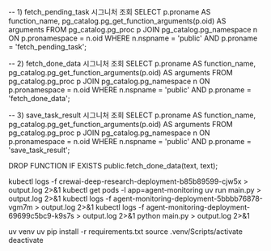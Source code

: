 -- 1) fetch_pending_task 시그니처 조회
SELECT
  p.proname    AS function_name,
  pg_catalog.pg_get_function_arguments(p.oid) AS arguments
FROM pg_catalog.pg_proc p
JOIN pg_catalog.pg_namespace n ON p.pronamespace = n.oid
WHERE n.nspname = 'public'
  AND p.proname = 'fetch_pending_task';


  -- 2) fetch_done_data 시그니처 조회
SELECT
  p.proname    AS function_name,
  pg_catalog.pg_get_function_arguments(p.oid) AS arguments
FROM pg_catalog.pg_proc p
JOIN pg_catalog.pg_namespace n ON p.pronamespace = n.oid
WHERE n.nspname = 'public'
  AND p.proname = 'fetch_done_data';


  -- 3) save_task_result 시그니처 조회
SELECT
  p.proname    AS function_name,
  pg_catalog.pg_get_function_arguments(p.oid) AS arguments
FROM pg_catalog.pg_proc p
JOIN pg_catalog.pg_namespace n ON p.pronamespace = n.oid
WHERE n.nspname = 'public'
  AND p.proname = 'save_task_result';


DROP FUNCTION IF EXISTS public.fetch_done_data(text, text);


kubectl logs -f crewai-deep-research-deployment-b85b89599-cjw5x  > output.log 2>&1
kubectl get pods -l app=agent-monitoring
uv run main.py > output.log 2>&1
kubectl logs -f agent-monitoring-deployment-5bbbb76878-vgm7m > output.log 2>&1
kubectl logs -f agent-monitoring-deployment-69699c5bc9-k9s7s > output.log 2>&1
python main.py > output.log 2>&1

uv venv
uv pip install -r requirements.txt
source .venv/Scripts/activate
deactivate